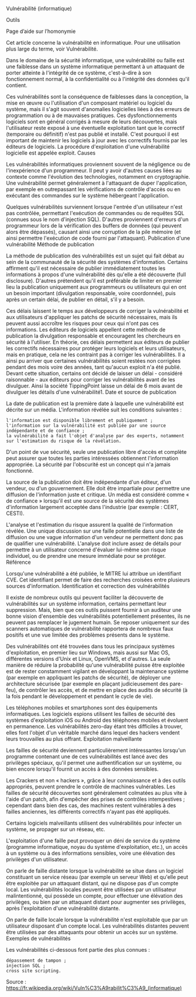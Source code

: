Vulnérabilité (informatique)

Outils

Page d’aide sur l’homonymie

Cet article concerne la vulnérabilité en informatique. Pour une utilisation plus large du terme, voir Vulnérabilité.

Dans le domaine de la sécurité informatique, une vulnérabilité ou faille est une faiblesse dans un système informatique permettant à un attaquant de porter atteinte à l'intégrité de ce système, c'est-à-dire à son fonctionnement normal, à la confidentialité ou à l'intégrité des données qu'il contient.

Ces vulnérabilités sont la conséquence de faiblesses dans la conception, la mise en œuvre ou l'utilisation d'un composant matériel ou logiciel du système, mais il s'agit souvent d'anomalies logicielles liées à des erreurs de programmation ou à de mauvaises pratiques. Ces dysfonctionnements logiciels sont en général corrigés à mesure de leurs découvertes, mais l'utilisateur reste exposé à une éventuelle exploitation tant que le correctif (temporaire ou définitif) n'est pas publié et installé. C'est pourquoi il est important de maintenir les logiciels à jour avec les correctifs fournis par les éditeurs de logiciels. La procédure d'exploitation d'une vulnérabilité logicielle est appelée exploit.
Causes

Les vulnérabilités informatiques proviennent souvent de la négligence ou de l'inexpérience d'un programmeur. Il peut y avoir d'autres causes liées au contexte comme l'évolution des technologies, notamment en cryptographie. Une vulnérabilité permet généralement à l'attaquant de duper l'application, par exemple en outrepassant les vérifications de contrôle d'accès ou en exécutant des commandes sur le système hébergeant l'application.

Quelques vulnérabilités surviennent lorsque l'entrée d'un utilisateur n'est pas contrôlée, permettant l'exécution de commandes ou de requêtes SQL (connues sous le nom d'injection SQL). D'autres proviennent d'erreurs d'un programmeur lors de la vérification des buffers de données (qui peuvent alors être dépassés), causant ainsi une corruption de la pile mémoire (et ainsi permettre l'exécution de code fourni par l'attaquant).
Publication d'une vulnérabilité
Méthode de publication

La méthode de publication des vulnérabilités est un sujet qui fait débat au sein de la communauté de la sécurité des systèmes d'information. Certains affirment qu'il est nécessaire de publier immédiatement toutes les informations à propos d'une vulnérabilité dès qu'elle a été découverte (full disclosure). D'autres prétendent qu'il est préférable de limiter en premier lieu la publication uniquement aux programmeurs ou utilisateurs qui en ont un besoin important (divulgation responsable, voire coordonnée), puis après un certain délai, de publier en détail, s'il y a besoin.

Ces délais laissent le temps aux développeurs de corriger la vulnérabilité et aux utilisateurs d'appliquer les patchs de sécurité nécessaires, mais ils peuvent aussi accroître les risques pour ceux qui n'ont pas ces informations. Les éditeurs de logiciels appellent cette méthode de publication la divulgation responsable et encouragent les chercheurs en sécurité à l'utiliser. En théorie, ces délais permettent aux éditeurs de publier les correctifs nécessaires pour protéger leurs logiciels et leurs utilisateurs, mais en pratique, cela ne les contraint pas à corriger les vulnérabilités. Il a ainsi pu arriver que certaines vulnérabilités soient restées non corrigées pendant des mois voire des années, tant qu'aucun exploit n'a été publié. Devant cette situation, certains ont décidé de laisser un délai - considéré raisonnable - aux éditeurs pour corriger les vulnérabilités avant de les divulguer. Ainsi la société TippingPoint laisse un délai de 6 mois avant de divulguer les détails d'une vulnérabilité1.
Date et source de publication

La date de publication est la première date à laquelle une vulnérabilité est décrite sur un média. L'information révélée suit les conditions suivantes :

    l'information est disponible librement et publiquement ;
    l'information sur la vulnérabilité est publiée par une source indépendante et de confiance ;
    la vulnérabilité a fait l'objet d'analyse par des experts, notamment sur l'estimation du risque de la révélation.

D'un point de vue sécurité, seule une publication libre d'accès et complète peut assurer que toutes les parties intéressées obtiennent l'information appropriée. La sécurité par l'obscurité est un concept qui n'a jamais fonctionné.

La source de la publication doit être indépendante d'un éditeur, d'un vendeur, ou d'un gouvernement. Elle doit être impartiale pour permettre une diffusion de l'information juste et critique. Un média est considéré comme « de confiance » lorsqu'il est une source de la sécurité des systèmes d'information largement acceptée dans l'industrie (par exemple : CERT, CESTI).

L'analyse et l'estimation du risque assurent la qualité de l'information révélée. Une unique discussion sur une faille potentielle dans une liste de diffusion ou une vague information d'un vendeur ne permettent donc pas de qualifier une vulnérabilité. L'analyse doit inclure assez de détails pour permettre à un utilisateur concerné d'évaluer lui-même son risque individuel, ou de prendre une mesure immédiate pour se protéger.
Référence

Lorsqu'une vulnérabilité a été publiée, le MITRE lui attribue un identifiant CVE. Cet identifiant permet de faire des recherches croisées entre plusieurs sources d'information.
Identification et correction des vulnérabilités

Il existe de nombreux outils qui peuvent faciliter la découverte de vulnérabilités sur un système information, certains permettant leur suppression. Mais, bien que ces outils puissent fournir à un auditeur une bonne vision d'ensemble des vulnérabilités potentiellement présentes, ils ne peuvent pas remplacer le jugement humain. Se reposer uniquement sur des scanners automatiques de vulnérabilité rapportera de nombreux faux positifs et une vue limitée des problèmes présents dans le système.

Des vulnérabilités ont été trouvées dans tous les principaux systèmes d'exploitation, en premier lieu sur Windows, mais aussi sur Mac OS, différentes versions d'Unix et Linux, OpenVMS, et d'autres. La seule manière de réduire la probabilité qu'une vulnérabilité puisse être exploitée est de rester constamment vigilant en développant la maintenance système (par exemple en appliquant les patchs de sécurité), de déployer une architecture sécurisée (par exemple en plaçant judicieusement des pare-feu), de contrôler les accès, et de mettre en place des audits de sécurité (à la fois pendant le développement et pendant le cycle de vie).

Les téléphones mobiles et smartphones sont des équipements informatiques. Les logiciels espions utilisent les failles de sécurité des systèmes d'exploitation iOS ou Android des téléphones mobiles et évoluent en permanence. Les vulnérabilités zero-day étant très difficiles à trouver, elles font l'objet d'un véritable marché dans lequel des hackers vendent leurs trouvailles au plus offrant.
Exploitation malveillante

Les failles de sécurité deviennent particulièrement intéressantes lorsqu'un programme contenant une de ces vulnérabilités est lancé avec des privilèges spéciaux, qu'il permet une authentification sur un système, ou bien encore lorsqu'il fournit un accès à des données sensibles.

Les Crackers et non « hackers », grâce à leur connaissance et à des outils appropriés, peuvent prendre le contrôle de machines vulnérables. Les failles de sécurité découvertes sont généralement colmatées au plus vite à l'aide d'un patch, afin d'empêcher des prises de contrôles intempestives ; cependant dans bien des cas, des machines restent vulnérables à des failles anciennes, les différents correctifs n'ayant pas été appliqués.

Certains logiciels malveillants utilisent des vulnérabilités pour infecter un système, se propager sur un réseau, etc.

L'exploitation d'une faille peut provoquer un déni de service du système (programme informatique, noyau du système d'exploitation, etc.), un accès à un système ou à des informations sensibles, voire une élévation des privilèges d'un utilisateur.

On parle de faille distante lorsque la vulnérabilité se situe dans un logiciel constituant un service réseau (par exemple un serveur Web) et qu'elle peut être exploitée par un attaquant distant, qui ne dispose pas d'un compte local. Les vulnérabilités locales peuvent être utilisées par un utilisateur malintentionné, qui possède un compte, pour effectuer une élévation des privilèges, ou bien par un attaquant distant pour augmenter ses privilèges, après l'exploitation d'une vulnérabilité distante.

On parle de faille locale lorsque la vulnérabilité n'est exploitable que par un utilisateur disposant d'un compte local. Les vulnérabilités distantes peuvent être utilisées par des attaquants pour obtenir un accès sur un système.
Exemples de vulnérabilités

Les vulnérabilités ci-dessous font partie des plus connues :

    dépassement de tampon ;
    injection SQL ;
    cross site scripting.

Source : https://fr.wikipedia.org/wiki/Vuln%C3%A9rabilit%C3%A9_(informatique)
